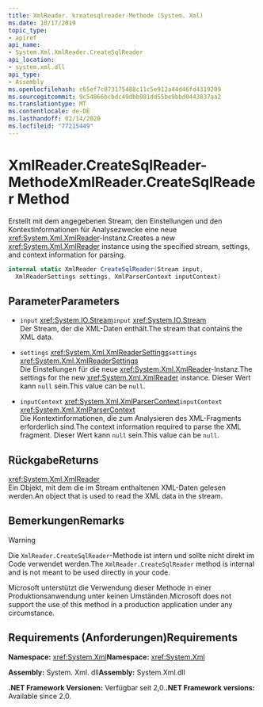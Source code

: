 ```yaml
---
title: XmlReader. kreatesqlreader-Methode (System. Xml)
ms.date: 10/17/2019
topic_type:
- apiref
api_name:
- System.Xml.XmlReader.CreateSqlReader
api_location:
- system.xml.dll
api_type:
- Assembly
ms.openlocfilehash: c65ef7c073175488c11c5e912a44d46fd4319209
ms.sourcegitcommit: 9c54866bcbdc49dbb981dd55be9bbd0443837aa2
ms.translationtype: MT
ms.contentlocale: de-DE
ms.lasthandoff: 02/14/2020
ms.locfileid: "77215449"
---
```

# <a name="xmlreadercreatesqlreader-method"></a><span data-ttu-id="72d50-102">XmlReader.CreateSqlReader-Methode</span><span class="sxs-lookup"><span data-stu-id="72d50-102">XmlReader.CreateSqlReader Method</span></span>

<span data-ttu-id="72d50-103">Erstellt mit dem angegebenen Stream, den Einstellungen und den Kontextinformationen für Analysezwecke eine neue <xref:System.Xml.XmlReader>-Instanz.</span><span class="sxs-lookup"><span data-stu-id="72d50-103">Creates a new <xref:System.Xml.XmlReader> instance using the specified stream, settings, and context information for parsing.</span></span>

```csharp
internal static XmlReader CreateSqlReader(Stream input, 
  XmlReaderSettings settings, XmlParserContext inputContext)
```

## <a name="parameters"></a><span data-ttu-id="72d50-104">Parameter</span><span class="sxs-lookup"><span data-stu-id="72d50-104">Parameters</span></span>

- <span data-ttu-id="72d50-105">`input` <xref:System.IO.Stream></span><span class="sxs-lookup"><span data-stu-id="72d50-105">`input` <xref:System.IO.Stream></span></span>  
  <span data-ttu-id="72d50-106">Der Stream, der die XML-Daten enthält.</span><span class="sxs-lookup"><span data-stu-id="72d50-106">The stream that contains the XML data.</span></span>

- <span data-ttu-id="72d50-107">`settings` <xref:System.Xml.XmlReaderSettings></span><span class="sxs-lookup"><span data-stu-id="72d50-107">`settings` <xref:System.Xml.XmlReaderSettings></span></span>  
  <span data-ttu-id="72d50-108">Die Einstellungen für die neue <xref:System.Xml.XmlReader>-Instanz.</span><span class="sxs-lookup"><span data-stu-id="72d50-108">The settings for the new <xref:System.Xml.XmlReader> instance.</span></span> <span data-ttu-id="72d50-109">Dieser Wert kann `null` sein.</span><span class="sxs-lookup"><span data-stu-id="72d50-109">This value can be `null`.</span></span>

- <span data-ttu-id="72d50-110">`inputContext` <xref:System.Xml.XmlParserContext></span><span class="sxs-lookup"><span data-stu-id="72d50-110">`inputContext` <xref:System.Xml.XmlParserContext></span></span>  
  <span data-ttu-id="72d50-111">Die Kontextinformationen, die zum Analysieren des XML-Fragments erforderlich sind.</span><span class="sxs-lookup"><span data-stu-id="72d50-111">The context information required to parse the XML fragment.</span></span> <span data-ttu-id="72d50-112">Dieser Wert kann `null` sein.</span><span class="sxs-lookup"><span data-stu-id="72d50-112">This value can be `null`.</span></span>

## <a name="returns"></a><span data-ttu-id="72d50-113">Rückgabe</span><span class="sxs-lookup"><span data-stu-id="72d50-113">Returns</span></span>

<xref:System.Xml.XmlReader>  
<span data-ttu-id="72d50-114">Ein Objekt, mit dem die im Stream enthaltenen XML-Daten gelesen werden.</span><span class="sxs-lookup"><span data-stu-id="72d50-114">An object that is used to read the XML data in the stream.</span></span>

## <a name="remarks"></a><span data-ttu-id="72d50-115">Bemerkungen</span><span class="sxs-lookup"><span data-stu-id="72d50-115">Remarks</span></span>

> [!WARNING]
> <span data-ttu-id="72d50-116">Die `XmlReader.CreateSqlReader`-Methode ist intern und sollte nicht direkt im Code verwendet werden.</span><span class="sxs-lookup"><span data-stu-id="72d50-116">The `XmlReader.CreateSqlReader` method is internal and is not meant to be used directly in your code.</span></span>
>
> <span data-ttu-id="72d50-117">Microsoft unterstützt die Verwendung dieser Methode in einer Produktionsanwendung unter keinen Umständen.</span><span class="sxs-lookup"><span data-stu-id="72d50-117">Microsoft does not support the use of this method in a production application under any circumstance.</span></span>

## <a name="requirements"></a><span data-ttu-id="72d50-118">Requirements (Anforderungen)</span><span class="sxs-lookup"><span data-stu-id="72d50-118">Requirements</span></span>

<span data-ttu-id="72d50-119">**Namespace:** <xref:System.Xml></span><span class="sxs-lookup"><span data-stu-id="72d50-119">**Namespace:** <xref:System.Xml></span></span>

<span data-ttu-id="72d50-120">**Assembly:** System. Xml. dll</span><span class="sxs-lookup"><span data-stu-id="72d50-120">**Assembly:** System.Xml.dll</span></span>

<span data-ttu-id="72d50-121">**.NET Framework Versionen:** Verfügbar seit 2,0.</span><span class="sxs-lookup"><span data-stu-id="72d50-121">**.NET Framework versions:** Available since 2.0.</span></span>
